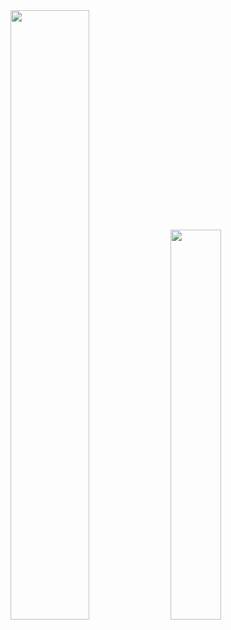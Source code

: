 <div>
  <img width="50%" src="https://github-readme-stats.vercel.app/api?username=FelipeRotermel&show_icons=true&theme=radical" />
  <img width="40%" src="https://github-readme-stats.vercel.app/api/top-langs/?username=FelipeRotermel&layout=compact&langs_count=7&theme=radical"" />
</div>
  
